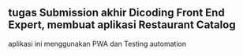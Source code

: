 ## tugas Submission akhir Dicoding Front End Expert, membuat aplikasi Restaurant Catalog


aplikasi ini menggunakan PWA dan Testing automation
